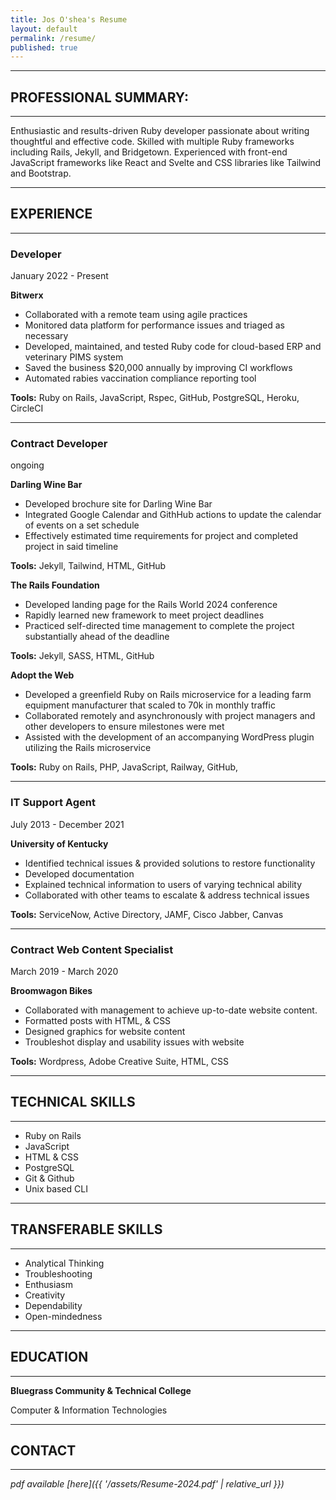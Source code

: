 ```yaml
---
title: Jos O'shea's Resume
layout: default
permalink: /resume/
published: true
---
```


---
## PROFESSIONAL SUMMARY:
---

Enthusiastic and results-driven Ruby developer passionate about writing thoughtful and effective code. Skilled with multiple Ruby frameworks including Rails, Jekyll, and Bridgetown. Experienced with front-end JavaScript frameworks like React and Svelte and CSS libraries like Tailwind and Bootstrap.

---
## EXPERIENCE
---
### Developer

January 2022 - Present


**Bitwerx**

- Collaborated with a remote team using agile practices
- Monitored data platform for performance issues and triaged as necessary
- Developed, maintained, and tested Ruby code for cloud-based ERP and veterinary PIMS system
- Saved the business $20,000 annually by improving CI workflows
- Automated rabies vaccination compliance reporting tool

**Tools:** Ruby on Rails, JavaScript, Rspec, GitHub, PostgreSQL, Heroku, CircleCI

---
### Contract Developer

ongoing

**Darling Wine Bar**

- Developed brochure site for Darling Wine Bar
- Integrated Google Calendar and GithHub actions to update the calendar of
events on a set schedule
- Effectively estimated time requirements for project and completed project in
said timeline

**Tools:** Jekyll, Tailwind, HTML, GitHub


**The Rails Foundation**

- Developed landing page for the Rails World 2024 conference
- Rapidly learned new framework to meet project deadlines
- Practiced self-directed time management to complete the project substantially ahead of the deadline

**Tools:** Jekyll, SASS, HTML, GitHub

**Adopt the Web**

- Developed a greenfield Ruby on Rails microservice for a leading farm equipment manufacturer that scaled to 70k in monthly traffic
- Collaborated remotely and asynchronously with project managers and other developers to ensure milestones were met
- Assisted with the development of an accompanying WordPress plugin utilizing the Rails microservice

**Tools:** Ruby on Rails, PHP, JavaScript, Railway, GitHub,

---
### IT Support Agent

July 2013 - December 2021

**University of Kentucky**


- Identified technical issues & provided solutions to restore functionality
- Developed documentation
- Explained technical information to users of varying technical ability
- Collaborated with other teams to escalate & address technical issues

**Tools:** ServiceNow, Active Directory, JAMF, Cisco Jabber, Canvas

---
### Contract Web Content Specialist

March 2019 - March 2020

**Broomwagon Bikes**


- Collaborated with management to achieve up-to-date website content.
- Formatted posts with HTML, & CSS
- Designed graphics for website content
- Troubleshot display and usability issues with website

**Tools:** Wordpress, Adobe Creative Suite, HTML, CSS

---
## TECHNICAL SKILLS
---
- Ruby on Rails
- JavaScript
- HTML & CSS
- PostgreSQL
- Git & Github
- Unix based CLI

---
## TRANSFERABLE SKILLS
---
- Analytical Thinking
- Troubleshooting
- Enthusiasm
- Creativity
- Dependability
- Open-mindedness

---
## EDUCATION
---
**Bluegrass Community & Technical College**

Computer & Information Technologies

---
## CONTACT
---
*pdf available [here]({{ '/assets/Resume-2024.pdf' | relative_url }})*
